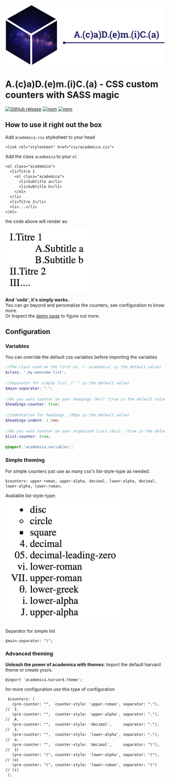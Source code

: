 ![](docs/img/academica-header.png)

# A.(c)a)D.(e)m.(i)C.(a) - CSS custom counters with SASS magic
[![GitHub release](https://img.shields.io/github/release/iStuffs/academica.svg)](https://github.com/iStuffs/academica/releases/latest)
[![npm](https://img.shields.io/npm/v/academica.svg)](https://www.npmjs.com/package/academica)
[![npm](https://img.shields.io/npm/l/academica.svg)](https://www.npmjs.com/package/academica)
## How to use it right out the box

Add `academica.css` stylesheet to your head

```
<link rel="stylesheet" href="css/academica.css">
```

Add the class `academica` to your `ol`

```
<ol class="academica">
  <li>Titre 1
    <ol class="academica">
      <li>Subtitle a</li>
      <li>Subtitle b</li>
    </ol>
  </li>
  <li>Titre 2</li>
  <li>...</li>
</ol>
```

the code above will render as:

![](docs/img/exemple01.png)

**And *‘voila’*, it's simply works.**<br>
You can go beyond and personalize the counters, see configuration to know more.<br>
Or Inspect the [demo page](https://istuffs.github.io/academica/) to figure out more.

## Configuration

### Variables

You can override the default css variables before importing the variables

```scss
//The class used on the first ol. ('.academica' is the default value)
$class: '.my-awesome-list';

//Separator for simple list. ("." is the default value)
$main-separator: ".";

//Do you want counter on your headings (Hn)? (true is the default value)
$headings-counter: true;

//Indentation for headings. (10px is the default value)
$headings-indent: 1.5em;

//Do you want counter on your organized lists (OLs). (true is the default value)
$list-counter: true;

@import 'academica.variables';
```


### Simple theming

For simple counters just use as many css's list-style-type as needed.

```
$counters: upper-roman, upper-alpha, decimal, lower-alpha, decimal, lower-alpha, lower-roman;
```

Available list-style-type:

![](docs/img/list-style-type.png)

<!-- <ol>
  <li style="list-style-type:disc">disc</li>
  <li style="list-style-type:circle">circle</li>
  <li style="list-style-type:square">square</li>
  <li style="list-style-type:decimal">decimal</li>
  <li style="list-style-type:decimal-leading-zero">decimal-leading-zero</li>
  <li style="list-style-type:lower-roman">lower-roman</li>
  <li style="list-style-type:upper-roman">upper-roman</li>
  <li style="list-style-type:lower-greek">lower-greek</li>
  <li style="list-style-type:lower-alpha">lower-alpha</li>
  <li style="list-style-type:upper-alpha">upper-alpha</li>
</ol> -->

Separator for simple list

```
$main-separator: ")";
```

### Advanced theming

**Unleash the power of academica with themes**: Import the default harvard theme or create yours.

```
@import 'academica.harvard.theme';
```

for more configuration use this type of configuration

```
 $counters: (
   (pre-counter: "",  counter-style: 'upper-roman', separator: "."), //  I.
   (pre-counter: "",  counter-style: 'upper-alpha', separator: "."), //  A.
   (pre-counter: "",  counter-style: 'decimal',     separator: "."), //  1.
   (pre-counter: "",  counter-style: 'lower-alpha', separator: "."), //  a.
   (pre-counter: "",  counter-style: 'decimal',     separator: ")"), //  1)
   (pre-counter: "(", counter-style: 'lower-alpha', separator: ")"), // (a)
   (pre-counter: "(", counter-style: 'lower-roman', separator: ")")  // (i)
 );
```
